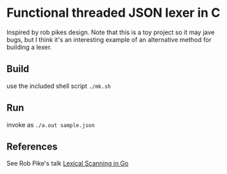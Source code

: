 # Functional threaded JSON lexer in C

Inspired by rob pikes design. Note that this is a toy project so it may jave
bugs, but I think it's an interesting example of an alternative method for
building a lexer.

## Build

use the included shell script ```./mk.sh```

## Run

invoke as ```./a.out sample.json```

## References

See Rob Pike's talk [Lexical Scanning in Go](https://talks.golang.org/2011/lex.slide#1)
